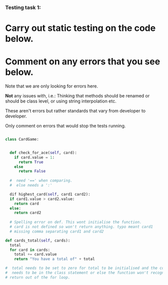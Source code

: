 ### Testing task 1:

# Carry out static testing on the code below.
# Comment on any errors that you see below.

Note that we are only looking for errors here.

**Not** any issues with, i.e.: 
Thinking that methods should be renamed or should be class level, or using string interpolation etc. 

These aren't errors but rather standards that vary from developer to developer. 

Only comment on errors that would stop the tests running.

```python

class CardGame:


  def check_for_ace(self, card):
    if card.value = 1:
      return True
    else
      return False
   
  #  need '==' when comparing. 
  #  else needs a ':'

  dif highest_card(self, card1 card2): 
  if card1.value > card2.value:
    return card
  else:
    return card2
  
  # Spelling error on def. This wont initialise the function. 
  # card is not defined so won't return anything. typo meant card1
  # missing comma separating card1 and card2

def cards_total(self, cards):
  total
  for card in cards:
    total += card.value
    return "You have a total of" + total

#  total needs to be set to zero for total to be initialised and the count to be successful.
#  needs to be in the class statement or else the function won't recognise self. 
# return out of the for loop. 
  
```
